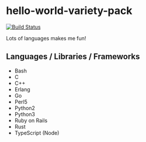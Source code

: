 # hello-world-variety-pack

[![Build Status](https://travis-ci.org/HibikineKage/hello-world-variety-pack.svg?branch=master)](https://travis-ci.org/HibikineKage/hello-world-variety-pack)

Lots of languages makes me fun!

## Languages / Libraries / Frameworks

- Bash
- C
- C++
- Erlang
- Go
- Perl5
- Python2
- Python3
- Ruby on Rails
- Rust
- TypeScript (Node)
